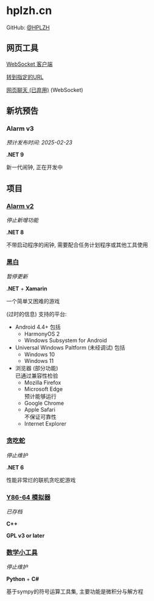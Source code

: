 # hplzh.cn

GitHub: [@HPLZH](https://github.com/HPLZH/)

## 网页工具

[WebSocket 客户端](/websocket.html)

[转到指定的URL](/goto.html)

[网页聊天 (已弃用)](/chat.html) (WebSocket)

## 新坑预告

### Alarm v3

*预计发布时间: 2025-02-23*

**.NET 9**

新一代闹钟, 正在开发中

## 项目

### [Alarm v2](https://github.com/HPLZH/Alarm-v2)

*停止新增功能*

**.NET 8**

不带启动程序的闹钟, 需要配合任务计划程序或其他工具使用

### [黑白](https://github.com/HPLZH/BlackWhite/)

*暂停更新*

**.NET** + **Xamarin**

一个简单又困难的游戏

(过时的信息) 支持的平台:

- Android 4.4+
  包括
  - HarmonyOS 2
  - Windows Subsystem for Android
- Universal Windows Paltform (未经调试)
  包括
  - Windows 10
  - Windows 11
- 浏览器 (部分功能)  
  已通过兼容性检验
  - Mozilla Firefox
  - Microsoft Edge  
  预计能够运行
  - Google Chrome
  - Apple Safari  
  不保证可靠性
  - Internet Explorer

### [贪吃蛇](https://github.com/HPLZH/Snake/)

*停止维护*

**.NET 6**

性能非常烂的联机贪吃蛇游戏

### [Y86-64 模拟器](https://github.com/HPLZH/Y86-64-Simulator/)

*已存档*

**C++**

**GPL v3 or later**

### [数学小工具](https://github.com/HPLZH/MathTools/)

*停止维护*

**Python** + **C#**

基于sympy的符号运算工具集, 主要功能是微积分与解方程
